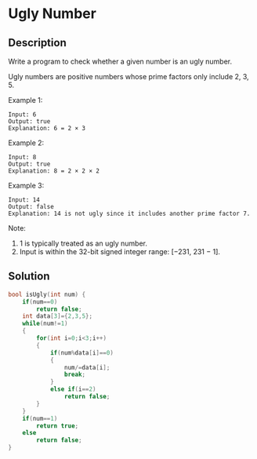 # Ugly Number
## Description
Write a program to check whether a given number is an ugly number.

Ugly numbers are positive numbers whose prime factors only include 2, 3, 5.

Example 1:
```
Input: 6
Output: true
Explanation: 6 = 2 × 3
```
Example 2:
```
Input: 8
Output: true
Explanation: 8 = 2 × 2 × 2
```
Example 3:
```
Input: 14
Output: false 
Explanation: 14 is not ugly since it includes another prime factor 7.
```
Note:

1. 1 is typically treated as an ugly number.
2. Input is within the 32-bit signed integer range: [−231,  231 − 1].
## Solution
```c
bool isUgly(int num) {
    if(num==0)
        return false;
    int data[3]={2,3,5};
    while(num!=1)
    {
        for(int i=0;i<3;i++)
        {
            if(num%data[i]==0)
            {
                num/=data[i];
                break;
            }
            else if(i==2)
                return false;
        }
    }
    if(num==1)
        return true;
    else 
        return false;
}
```
